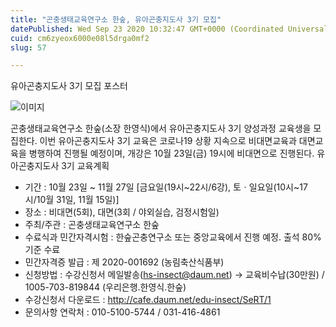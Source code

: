 ```yaml
---
title: "곤충생태교육연구소 한숲, 유아곤충지도사 3기 모집"
datePublished: Wed Sep 23 2020 10:32:47 GMT+0000 (Coordinated Universal Time)
cuid: cm6zyeox6000e08l5drga0mf2
slug: 57

---
```



유아곤충지도사 3기 모집 포스터

![이미지](https://cdn.hashnode.com/res/hashnode/image/upload/v1739246411140/366e298e-7af9-406c-9610-2d9814440128.jpeg)

곤충생태교육연구소 한숲(소장 한영식)에서 유아곤충지도사 3기 양성과정 교육생을 모집한다. 이번 유아곤충지도사 3기 교육은 코로나19 상황 지속으로 비대면교육과 대면교육을 병행하여 진행될 예정이며, 개강은 10월 23일(금) 19시에 비대면으로 진행된다. 유아곤충지도사 3기 교육계획

- 기간 : 10월 23일 ~ 11월 27일 [금요일(19시~22시/6강), 토ㆍ일요일(10시~17시/10월 31일, 11월 15일)]
- 장소 : 비대면(5회), 대면(3회 / 야외실습, 검정시험일)
- 주최/주관 : 곤충생태교육연구소 한숲
- 수료식과 민간자격시험 : 한숲곤충연구소 또는 중앙교육에서 진행 예정. 출석 80% 기준 수료
- 민간자격증 발급 : 제 2020-001692 (농림축산식품부)
- 신청방법 : 수강신청서 메일발송(hs-insect@daum.net) → 교육비수납(30만원) / 1005-703-819844 (우리은행.한영식.한숲)
- 수강신청서 다운로드 : http://cafe.daum.net/edu-insect/SeRT/1
- 문의사항 연락처 : 010-5100-5744 / 031-416-4861